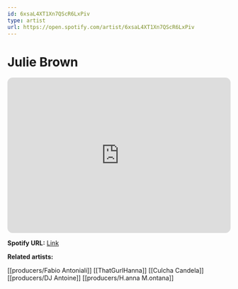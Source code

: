 ```yaml
---
id: 6xsaL4XT1Xn7QScR6LxPiv
type: artist
url: https://open.spotify.com/artist/6xsaL4XT1Xn7QScR6LxPiv
---
```

# Julie Brown

<iframe style="border-radius:12px" src="https://open.spotify.com/embed/artist/6xsaL4XT1Xn7QScR6LxPiv" width="100%" height="352" frameBorder="0" allowfullscreen="" allow="autoplay; clipboard-write; encrypted-media; fullscreen; picture-in-picture" loading="lazy"></iframe>

**Spotify URL:** [Link](https://open.spotify.com/artist/6xsaL4XT1Xn7QScR6LxPiv)

**Related artists:**

[[producers/Fabio Antoniali]]
[[ThatGurlHanna]]
[[Culcha Candela]]
[[producers/DJ Antoine]]
[[producers/H.anna M.ontana]]
